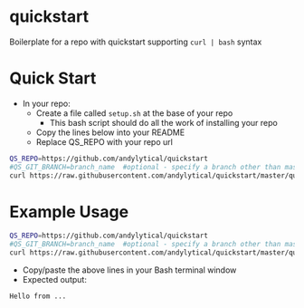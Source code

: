 # quickstart
Boilerplate for a repo with quickstart supporting `curl | bash` syntax

# Quick Start
- In your repo:
  - Create a file called `setup.sh` at the base of your repo
    - This bash script should do all the work of installing your repo
  - Copy the lines below into your README
  - Replace QS_REPO with your repo url
```bash
QS_REPO=https://github.com/andylytical/quickstart
#QS_GIT_BRANCH=branch_name  #optional - specify a branch other than master
curl https://raw.githubusercontent.com/andylytical/quickstart/master/quickstart.sh | bash
```

# Example Usage
```bash
QS_REPO=https://github.com/andylytical/quickstart
#QS_GIT_BRANCH=branch_name  #optional - specify a branch other than master
curl https://raw.githubusercontent.com/andylytical/quickstart/master/quickstart.sh | bash
```
- Copy/paste the above lines in your Bash terminal window
- Expected output:
```
Hello from ...
```
